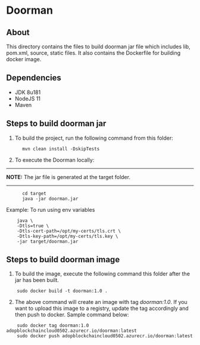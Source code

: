 # Doorman #

## About ##
This directory contains the files to build doorman jar file which includes
lib, pom.xml, source, static files. It also contains the Dockerfile for building docker image.

## Dependencies ##
* JDK 8u181
* NodeJS 11
* Maven
	
## Steps to build doorman jar ##

1. To build the project, run the following command from this folder:
```	
      mvn clean install -DskipTests
```
2. To execute the Doorman locally:
---
**NOTE:**  The jar file is generated at the target folder.

---
```
      cd target
	  java -jar doorman.jar
```
Example: To run using env variables
```	
	java \
	-Dtls=true \
	-Dtls-cert-path=/opt/my-certs/tls.crt \
	-Dtls-key-path=/opt/my-certs/tls.key \
	-jar target/doorman.jar
```
## Steps to build doorman image ##

1. To build the image, execute the following command this folder after the jar has been built. 
```
	sudo docker build -t doorman:1.0 .

```
2. The above command will create an image with tag *doorman:1.0*. If you want to upload this image to a registry, update the tag accordingly and then push to docker. Sample command below:
```
	sudo docker tag doorman:1.0 adopblockchaincloud0502.azurecr.io/doorman:latest
	sudo docker push adopblockchaincloud0502.azurecr.io/doorman:latest
```
